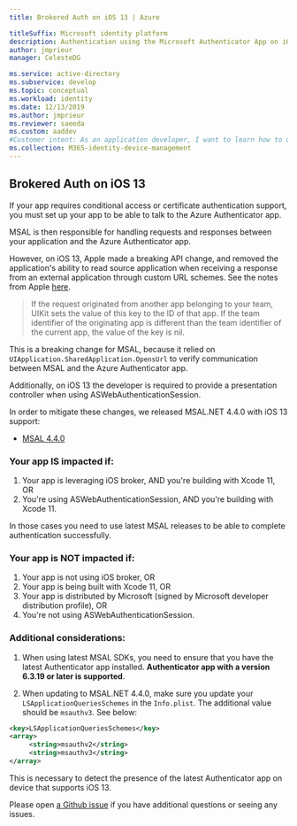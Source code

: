 ```yaml
---
title: Brokered Auth on iOS 13 | Azure

titleSuffix: Microsoft identity platform
description: Authentication using the Microsoft Authenticator App on iOS 13 has introduced small behavior changes in MSAL.NET.
author: jmprieur
manager: CelesteDG

ms.service: active-directory
ms.subservice: develop
ms.topic: conceptual
ms.workload: identity
ms.date: 12/13/2019
ms.author: jmprieur
ms.reviewer: saeeda
ms.custom: aaddev
#Customer intent: As an application developer, I want to learn how to use brokers with my Xamarin iOS 13 application.
ms.collection: M365-identity-device-management
---
```


## Brokered Auth on iOS 13

If your app requires conditional access or certificate authentication support, you must set up your app to be able to talk to the Azure Authenticator app.

MSAL is then responsible for handling requests and responses between your application and the Azure Authenticator app.

However, on iOS 13, Apple made a breaking API change, and removed the application's ability to read source application when receiving a response from an external application through custom URL schemes. See the notes from Apple [here](https://developer.apple.com/documentation/uikit/uiapplicationopenurloptionssourceapplicationkey?language=objc). 

> If the request originated from another app belonging to your team, UIKit sets the value of this key to the ID of that app. If the team identifier of the originating app is different than the team identifier of the current app, the value of the key is nil.

This is a breaking change for MSAL, because it relied on `UIApplication.SharedApplication.OpensUrl` to verify communication between MSAL and the Azure Authenticator app. 

Additionally, on iOS 13 the developer is required to provide a presentation controller when using ASWebAuthenticationSession.

In order to mitigate these changes, we released MSAL.NET 4.4.0 with iOS 13 support:
- [MSAL 4.4.0](https://github.com/AzureAD/microsoft-authentication-library-for-dotnet/releases/tag/4.4.0)

### Your app IS impacted if:
1. Your app is leveraging iOS broker, AND you're building with Xcode 11, OR
2. You're using ASWebAuthenticationSession, AND you're building with Xcode 11.

In those cases you need to use latest MSAL releases to be able to complete authentication successfully.

### Your app is NOT impacted if:
1. Your app is not using iOS broker, OR
2. Your app is being built with Xcode 11, OR
3. Your app is distributed by Microsoft (signed by Microsoft developer distribution profile), OR
4. You're not using ASWebAuthenticationSession.

### Additional considerations:

1. When using latest MSAL SDKs, you need to ensure that you have the latest Authenticator app installed. **Authenticator app with a version 6.3.19 or later is supported**. 

2. When updating to MSAL.NET 4.4.0, make sure you update your `LSApplicationQueriesSchemes` in the `Info.plist`. 
The additional value should be `msauthv3`. See below:

```xml
<key>LSApplicationQueriesSchemes</key>
<array>
     <string>msauthv2</string>
     <string>msauthv3</string>
</array>
```

This is necessary to detect the presence of the latest Authenticator app on device that supports iOS 13. 

Please open [a Github issue](https://github.com/AzureAD/microsoft-authentication-library-for-dotnet/issues) if you have additional questions or seeing any issues. 